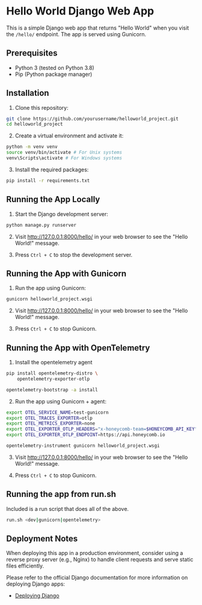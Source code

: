 # Hello World Django Web App

This is a simple Django web app that returns "Hello World" when you visit the `/hello/` endpoint. The app is served using Gunicorn.

## Prerequisites

- Python 3 (tested on Python 3.8)
- Pip (Python package manager)

## Installation

1. Clone this repository:

```bash
git clone https://github.com/yourusername/helloworld_project.git
cd helloworld_project
```

2. Create a virtual environment and activate it:

```bash
python -m venv venv
source venv/bin/activate # For Unix systems
venv\Scripts\activate # For Windows systems
```


3. Install the required packages:

```bash
pip install -r requirements.txt
```

## Running the App Locally

1. Start the Django development server:

```bash
python manage.py runserver
```

2. Visit http://127.0.0.1:8000/hello/ in your web browser to see the "Hello World!" message.

3. Press `Ctrl + C` to stop the development server.

## Running the App with Gunicorn

1. Run the app using Gunicorn:

```bash
gunicorn helloworld_project.wsgi
```

2. Visit http://127.0.0.1:8000/hello/ in your web browser to see the "Hello World!" message.

3. Press `Ctrl + C` to stop Gunicorn.

## Running the App with OpenTelemetry

1. Install the opentelemetry agent

```bash
pip install opentelemetry-distro \
	opentelemetry-exporter-otlp

opentelemetry-bootstrap -a install
```

2. Run the app using Gunicorn + agent:

```bash
export OTEL_SERVICE_NAME=test-gunicorn
export OTEL_TRACES_EXPORTER=otlp
export OTEL_METRICS_EXPORTER=none 
export OTEL_EXPORTER_OTLP_HEADERS="x-honeycomb-team=$HONEYCOMB_API_KEY"
export OTEL_EXPORTER_OTLP_ENDPOINT=https://api.honeycomb.io

opentelemetry-instrument gunicorn helloworld_project.wsgi
```

3. Visit http://127.0.0.1:8000/hello/ in your web browser to see the "Hello World!" message.

4. Press `Ctrl + C` to stop Gunicorn.

## Running the app from run.sh

Included is a run script that does all of the above. 

```bash
run.sh <dev|gunicorn|opentelemetry>
```

## Deployment Notes

When deploying this app in a production environment, consider using a reverse proxy server (e.g., Nginx) to handle client requests and serve static files efficiently.

Please refer to the official Django documentation for more information on deploying Django apps:

- [Deploying Django](https://docs.djangoproject.com/en/3.2/howto/deployment/)
